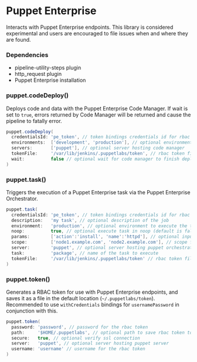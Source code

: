 # Puppet Enterprise

Interacts with Puppet Enterprise endpoints. This library is considered experimental and users are encouraged to file issues when and where they are found.

### Dependencies

- pipeline-utility-steps plugin
- http_request plugin
- Puppet Enterprise installation

### puppet.codeDeploy()
Deploys code and data with the Puppet Enterprise Code Manager. If wait is set to `true`, errors returned by Code Manager will be returned and cause the pipeline to fatally error.

```groovy
puppet.codeDeploy(
  credentialsId: 'pe_token', // token bindings credentials id for rbac token; mutually exclusive with token
  environments:  ['development', 'production'], // optional environments to deploy (default is to deploy all environments)
  servers:       ['puppet'], // optional server hosting code manager
  tokenFile:     '/var/lib/jenkins/.puppetlabs/token', // rbac token file location for deploying with code manager; mutually exclusive with credentialId
  wait:          false // optional wait for code manager to finish deployment
)
```

### puppet.task()
Triggers the execution of a Puppet Enterprise task via the Puppet Enterprise Orchestrator.

```groovy
puppet.task(
  credentialsId: 'pe_token', // token bindings credentials id for rbac token; mutually exclusive with token
  description:   'my task', // optional description of the job
  environment:   'production', // optional environment to execute the task on (default is production)
  noop:          true, // optional execute task in noop (default is false)
  params:        ['action':'install', 'name':'httpd'], // optional input parameters (default is empty)
  scope:         ['node1.example.com', 'node2.example.com'], // scope for deployment (if string, will be passed as `node_group` or `application`; if array of strings, will be passed as `nodes` or `query`; internal logic attempts to correctly determine which)
  server:        'puppet', // optional server hosting puppet orchestrator
  task:          'package', // name of the task to execute
  tokenFile:     '/var/lib/jenkins/.puppetlabs/token' // rbac token file location for deploying with code manager; mutually exclusive with credentialId
)
```

### puppet.token()
Generates a RBAC token for use with Puppet Enterprise endpoints, and saves it as a file in the default location (`~/.puppetlabs/token`). Recommended to use `withCredentials` bindings for `usernamePassword` in conjunction with this.

```groovy
puppet.token(
  password: 'password', // password for the rbac token
  path:     '$HOME/.puppetlabs', // optional path to save rbac token to
  secure:   true, // optional verify ssl connection
  server:   'puppet', // optional server hosting puppet server
  username: 'username' // username for the rbac token
)
```
